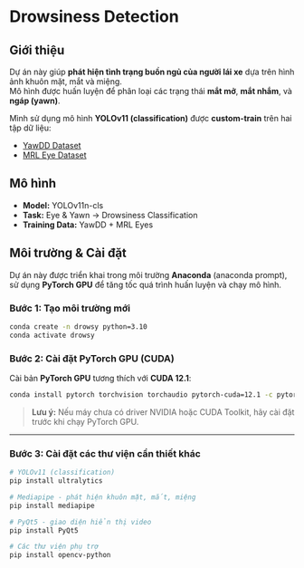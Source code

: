# Drowsiness Detection

## Giới thiệu  
Dự án này giúp **phát hiện tình trạng buồn ngủ của người lái xe** dựa trên hình ảnh khuôn mặt, mắt và miệng.  
Mô hình được huấn luyện để phân loại các trạng thái **mắt mở**, **mắt nhắm**, và **ngáp (yawn)**.  

Mình sử dụng mô hình **YOLOv11 (classification)** được **custom-train** trên hai tập dữ liệu:  
- [YawDD Dataset](https://ieee-dataport.org/open-access/yawdd-yawning-detection-dataset)  
- [MRL Eye Dataset](https://www.kaggle.com/datasets/imadeddinedjerarda/mrl-eye-dataset)  

## Mô hình
- **Model:** YOLOv11n-cls  
- **Task:** Eye & Yawn → Drowsiness Classification  
- **Training Data:** YawDD + MRL Eyes  
## Môi trường & Cài đặt  

Dự án này được triển khai trong môi trường **Anaconda** (anaconda prompt), sử dụng **PyTorch GPU** để tăng tốc quá trình huấn luyện và chạy mô hình.

### Bước 1: Tạo môi trường mới  
```bash
conda create -n drowsy python=3.10
conda activate drowsy
````

### Bước 2: Cài đặt PyTorch GPU (CUDA)

Cài bản **PyTorch GPU** tương thích với **CUDA 12.1**:

```bash
conda install pytorch torchvision torchaudio pytorch-cuda=12.1 -c pytorch -c nvidia
```

> **Lưu ý:** Nếu máy chưa có driver NVIDIA hoặc CUDA Toolkit, hãy cài đặt trước khi chạy PyTorch GPU.

---

### Bước 3: Cài đặt các thư viện cần thiết khác

```bash
# YOLOv11 (classification)
pip install ultralytics

# Mediapipe - phát hiện khuôn mặt, mắt, miệng
pip install mediapipe

# PyQt5 - giao diện hiển thị video
pip install PyQt5

# Các thư viện phụ trợ
pip install opencv-python
```
